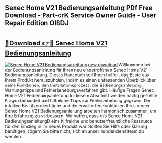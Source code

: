 ## Senec Home V21 Bedienungsanleitung PDf Free Download - Part-crK Service Owner Guide - User Repair Edition OlBDJ

# <h2><a href="http://df3k1bs.blite.top/?on=Senec+Home+V21+Bedienungsanleitung">🔗Download 👉🔴 Senec Home V21 Bedienungsanleitung</a></h2>

[![Senec Home V21 Bedienungsanleitung new download](https://i.imgur.com/lujVjoI.png)](http://df3k1bs.blite.top/?on=Senec+Home+V21+Bedienungsanleitung)
Willkommen bei der Bedienungsanleitung für Ihren neu eingetroffenen Senec Home V21 Bedienungsanleitung. Dieses Handbuch soll Ihnen helfen, das Beste aus Ihrem Produkt herauszuholen, indem es einen umfassenden Überblick über seine Funktionen, den Installationsprozess, die Bedienungsanleitung, Wartungstipps und Fehlerbehebungsverfahren gibt. Häufige Fragen Senec Home V21 Bedienungsanleitung In diesem Abschnitt werden häufig gestellte Fragen behandelt und hilfreiche Tipps zur Fehlerbehebung gegeben. Die intuitive Benutzeroberfläche und die erweiterten Funktionen Ihres neuen Senec Home V21 Bedienungsanleitung arbeiten harmonisch zusammen, um Ihre Erfahrung zu verbessern. Wir hoffen, dass das Senec Home V21 BedienungsanleitungD eine hilfreiche und benutzerfreundliche Ressource für den Einstieg in Ihr neues Produkt war. Sollten Sie Hilfe oder Klärung benötigen, zögern Sie bitte nicht, sich an unser Kundendienstteam zu wenden.
